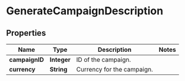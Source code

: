 

# GenerateCampaignDescription

## Properties

Name | Type | Description | Notes
------------ | ------------- | ------------- | -------------
**campaignID** | **Integer** | ID of the campaign. | 
**currency** | **String** | Currency for the campaign. | 



